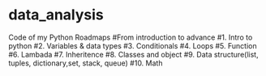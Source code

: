 # data_analysis
Code of my Python Roadmaps
#From  introduction to advance
#1. Intro to python
#2. Variables & data types
#3. Conditionals
#4. Loops
#5. Function
#6. Lambada
#7. Inheritence
#8. Classes and object
#9. Data structure(list, tuples, dictionary,set, stack, queue) 
#10. Math
